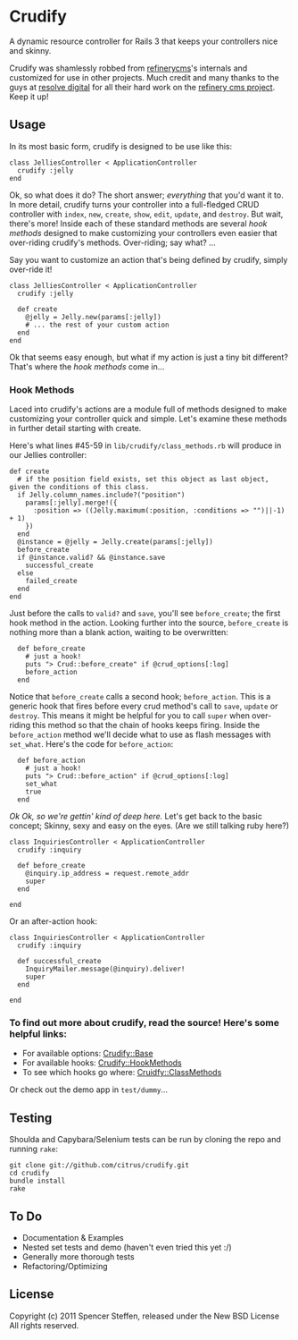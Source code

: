 Crudify
=======

A dynamic resource controller for Rails 3 that keeps your controllers nice and skinny.

Crudify was shamlessly robbed from [refinerycms](https://github.com/resolve/refinerycms/blob/master/core/lib/refinery/crud.rb)'s internals and customized for use in other projects. Much credit and many thanks to the guys at [resolve digital](http://resolvedigital.com/) for all their hard work on the [refinery cms project](http://resolvedigital.com/development/refinery%C2%A0cms). Keep it up!


Usage
-----

In its most basic form, crudify is designed to be use like this:

    class JelliesController < ApplicationController
      crudify :jelly
    end
    
    
Ok, so what does it do? The short answer; _everything_ that you'd want it to. In more detail, crudify turns your controller into a full-fledged CRUD controller with `index`, `new`, `create`, `show`, `edit`, `update`, and `destroy`. But wait, there's more! Inside each of these standard methods are several _hook methods_ designed to make customizing your controllers even easier that over-riding crudify's methods. Over-riding; say what? ... 

Say you want to customize an action that's being defined by crudify, simply over-ride it!

    class JelliesController < ApplicationController
      crudify :jelly
      
      def create     
        @jelly = Jelly.new(params[:jelly])
        # ... the rest of your custom action
      end
    end
    

Ok that seems easy enough, but what if my action is just a tiny bit different? That's where the _hook methods_ come in...

### Hook Methods

Laced into crudify's actions are a module full of methods designed to make customizing your controller quick and simple. Let's examine these methods in further detail starting with create.

Here's what lines #45-59 in `lib/crudify/class_methods.rb` will produce in our Jellies controller:

    def create
      # if the position field exists, set this object as last object, given the conditions of this class.
      if Jelly.column_names.include?("position")
        params[:jelly].merge!({
          :position => ((Jelly.maximum(:position, :conditions => "")||-1) + 1)
        })
      end
      @instance = @jelly = Jelly.create(params[:jelly])
      before_create
      if @instance.valid? && @instance.save
        successful_create
      else
        failed_create
      end
    end
    

Just before the calls to `valid?` and `save`, you'll see `before_create`; the first hook method in the action. Looking further into the source, `before_create` is nothing more than a blank action, waiting to be overwritten:

      def before_create
        # just a hook!
        puts "> Crud::before_create" if @crud_options[:log]
        before_action
      end
      

Notice that `before_create` calls a second hook; `before_action`. This is a generic hook that fires before every crud method's call to `save`, `update` or `destroy`. This means it might be helpful for you to call `super` when over-riding this method so that the chain of hooks keeps firing. Inside the `before_action` method we'll decide what to use as flash messages with `set_what`. Here's the code for `before_action`:

      def before_action
        # just a hook!
        puts "> Crud::before_action" if @crud_options[:log]
        set_what
        true
      end
      

*Ok Ok, so we're gettin' kind of deep here.* Let's get back to the basic concept; Skinny, sexy and easy on the eyes. (Are we still talking ruby here?) 

    class InquiriesController < ApplicationController
      crudify :inquiry
      
      def before_create
        @inquiry.ip_address = request.remote_addr
        super
      end
      
    end
      

Or an after-action hook:

    class InquiriesController < ApplicationController
      crudify :inquiry
      
      def successful_create
        InquiryMailer.message(@inquiry).deliver!
        super
      end
      
    end


### To find out more about crudify, read the source! Here's some helpful links:

* For available options: [Crudify::Base](https://github.com/citrus/crudify/blob/master/lib/crudify/base.rb)
* For available hooks: [Crudify::HookMethods](https://github.com/citrus/crudify/blob/master/lib/crudify/hook_methods.rb)
* To see which hooks go where: [Cruidfy::ClassMethods](https://github.com/citrus/crudify/blob/master/lib/crudify/class_methods.rb)

Or check out the demo app in `test/dummy`...


Testing
-------

Shoulda and Capybara/Selenium tests can be run by cloning the repo and running `rake`:

    git clone git://github.com/citrus/crudify.git
    cd crudify
    bundle install
    rake    


To Do
-----

* Documentation & Examples
* Nested set tests and demo (haven't even tried this yet :/)
* Generally more thorough tests
* Refactoring/Optimizing


License
-------

Copyright (c) 2011 Spencer Steffen, released under the New BSD License All rights reserved.